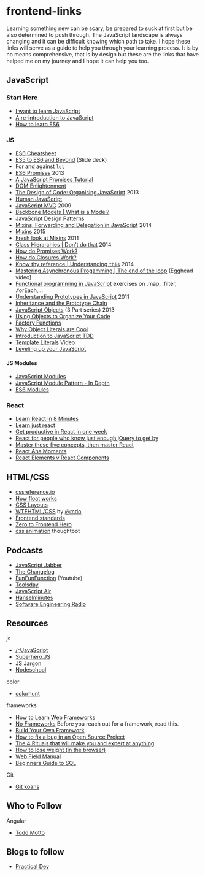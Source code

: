 # frontend-links
Learning something new can be scary, be prepared to suck at first but be also determined to push through. The JavaScript landscape is always changing and it can be difficult knowing which path to take. I hope these links will serve as a guide to help you through your learning process. It is by no means comprehensive, that is by design but these are the links that have helped me on my journey and I hope it can help you too.

## JavaScript

### Start Here
* [I want to learn JavaScript](https://medium.com/@_cmdv_/i-want-to-learn-javascript-in-2015-e96cd85ad225#.2vrwxvu78)
* [A re-introduction to JavaScript](https://developer.mozilla.org/en-US/docs/Web/JavaScript/A_re-introduction_to_JavaScript?redirectlocale=en-US&redirectslug=JavaScript%2FA_re-introduction_to_JavaScript)
* [How to learn ES6](https://medium.com/javascript-scene/how-to-learn-es6-47d9a1ac2620#.x0hlquwtk)


### JS
* [ES6 Cheatsheet](https://github.com/DrkSephy/es6-cheatsheet)
* [ES5 to ES6 and Beyond](https://speakerdeck.com/rauschma/from-es5-to-es6-es2015-and-es2016) (Slide deck) 
* [For and against `let`](https://davidwalsh.name/for-and-against-let)
* [ES6 Promises](http://www.html5rocks.com/en/tutorials/es6/promises/) 2013
* [A JavaScript Promises Tutorial](https://www.toptal.com/javascript/javascript-promises)  
* [DOM Enlightenment](http://domenlightenment.com/)
* [The Design of Code: Organising JavaScript](http://alistapart.com/article/the-design-of-code-organizing-javascript) 2013
* [Human JavaScript](http://read.humanjavascript.com/)
* [JavaScript MVC](http://alistapart.com/article/javascript-mvc) 2009
* [Backbone Models | What is a Model?](https://cdnjs.com/libraries/backbone.js/tutorials/what-is-a-model/)
* [JavaScript Design Patterns](http://addyosmani.com/resources/essentialjsdesignpatterns/book/) 
* [Mixins, Forwarding and Delegation in JavaScript](http://raganwald.com/2014/04/10/mixins-forwarding-delegation.html) 2014
* [Mixins](http://raganwald.com/2015/06/10/mixins.html) 2015
* [Fresh look at Mixins](https://javascriptweblog.wordpress.com/2011/05/31/a-fresh-look-at-javascript-mixins/) 2011
* [Class Hierarchies | Don't do that](http://raganwald.com/2014/03/31/class-hierarchies-dont-do-that.html) 2014
* [How do Promises Work?](http://robotlolita.me/2015/11/15/how-do-promises-work.html)
* [How do Closures Work?](http://stackoverflow.com/questions/111102/how-do-javascript-closures-work)
* [Know thy reference | Understanding `this`](http://perfectionkills.com/know-thy-reference/) 2014
* [Mastering Asynchronous Progamming | The end of the loop](https://egghead.io/series/mastering-asynchronous-programming-the-end-of-the-loop) (Egghead video)
* [Functional programming in JavaScript](http://reactivex.io/learnrx/) exercises on .map, .filter, .forEach,...
* [Understanding Prototypes in JavaScript](http://yehudakatz.com/2011/08/12/understanding-prototypes-in-javascript/) 2011
* [Inheritance and the Prototype Chain](https://developer.mozilla.org/en-US/docs/Web/JavaScript/Inheritance_and_the_prototype_chain)
* [JavaScript Objects](https://davidwalsh.name/javascript-objects) (3 Part series) 2013 
* [Using Objects to Organize Your Code](http://rmurphey.com/blog/2009/10/15/using-objects-to-organize-your-code)  
* [Factory Functions](https://medium.com/@pyrolistical/factory-functions-pattern-in-depth-356d14801c91#.2mm3prg3i)
* [Why Object Literals are Cool](https://rainsoft.io/why-object-literals-in-javascript-are-cool/)
* [Introduction to JavaScript TDD](http://jrsinclair.com/articles/2016/gentle-introduction-to-javascript-tdd-intro/) 
* [Template Literals](https://www.youtube.com/watch?v=c9j0avG5L4c) Video
* [Leveling up your JavaScript](http://developer.telerik.com/featured/leveling-up-your-javascript/)  

#### JS Modules  
* [JavaScript Modules](https://medium.com/@preethikasireddy/javascript-modules-a-beginner-s-guide-783f7d7a5fcc#.q2jk2t796)  
* [JavaScript Module Pattern - In Depth](http://www.adequatelygood.com/JavaScript-Module-Pattern-In-Depth.html)  
* [ES6 Modules](https://24ways.org/2014/javascript-modules-the-es6-way/)  

### React
* [Learn React in 8 Minutes](https://medium.com/learning-new-stuff/learn-react-js-in-7-min-92a1ef023003#.eb15028ct)
* [Learn just react](http://jamesknelson.com/learn-raw-react-no-jsx-flux-es6-webpack/)
* [Get productive in React in one week](https://css-tricks.com/productive-in-react/)
* [React for people who know just enough jQuery to get by](http://reactfordesigners.com/labs/reactjs-introduction-for-people-who-know-just-enough-jquery-to-get-by/)
* [Master these five concepts, then master React](https://medium.freecodecamp.com/the-5-things-you-need-to-know-to-understand-react-a1dbd5d114a3#.ad4vren79)
* [React Aha Moments](https://tylermcginnis.com/react-aha-moments/)  
* [React Elements v React Components](https://tylermcginnis.com/react-elements-vs-react-components/)

## HTML/CSS  
* [cssreference.io](http://cssreference.io/)
* [How float works](http://bitsofco.de/how-floating-works/)
* [CSS Layouts](http://book.mixu.net/css/single-page.html)
* [WTFHTML/CSS](http://wtfhtmlcss.com/) by [@mdo](http://github.com/mdo)
* [Frontend standards](http://yellowshoe.com.au/standards/)  
* [Zero to Frontend Hero](https://medium.freecodecamp.com/from-zero-to-front-end-hero-part-1-7d4f7f0bff02#.q8a82q284)  
* [css animation](https://robots.thoughtbot.com/css-animation-for-beginners) thoughtbot


## Podcasts
* [JavaScript Jabber](https://devchat.tv/js-jabber)
* [The Changelog](http://5by5.tv/changelog)
* [FunFunFunction](https://www.youtube.com/channel/UCO1cgjhGzsSYb1rsB4bFe4Q) (Youtube) 
* [Toolsday](http://toolsday.io/)
* [JavaScript Air](https://javascriptair.com/)
* [Hanselminutes](http://hanselminutes.com/)
* [Software Engineering Radio](http://www.se-radio.net/)

## Resources
js  
* [/r/JavaScript](https://www.reddit.com/r/javascript)
* [Superhero.JS](http://superherojs.com/)
* [JS Jargon](http://jargon.js.org/)   
* [Nodeschool](https://nodeschool.io/)   

color  
* [colorhunt](http://colorhunt.co/)  

frameworks  
* [How to Learn Web Frameworks](https://medium.com/shopify-ux/how-to-learn-web-frameworks-9d447cb71e68#.rhm8nf3ds)    
* [No Frameworks](https://mmikowski.github.io/no-frameworks/) Before you reach out for a framework, read this.   
* [Build Your Own Framework](https://medium.com/este-js-framework/what-i-would-recommend-instead-of-angular-js-62b057d8a9e#.9n2fpmvpv)
* [How to fix a bug in an Open Source Project](http://nolanlawson.com/2015/12/28/how-to-fix-a-bug-in-an-open-source-project/)  
* [The 4 Rituals that will make you and expert at anything](http://www.bakadesuyo.com/2016/03/expert/)  
* [How to lose weight (in the browser)](https://browserdiet.com/)  
* [Web Field Manual](http://webfieldmanual.com/)  
* [Beginners Guide to SQL](http://www.sohamkamani.com/blog/2016/07/07/a-beginners-guide-to-sql/)  

Git
* [Git koans](http://stevelosh.com/blog/2013/04/git-koans/)  


## Who to Follow
Angular 
* [Todd Motto](https://toddmotto.com/)

## Blogs to follow
* [Practical Dev](https://dev.to/)  
